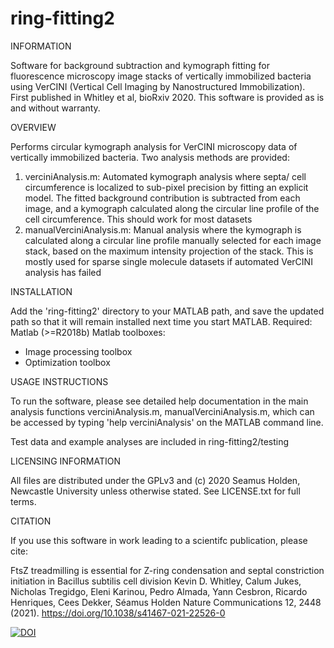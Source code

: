 # ring-fitting2
INFORMATION 

Software for background subtraction and kymograph fitting for fluorescence microscopy image stacks of vertically immobilized bacteria using VerCINI (Vertical Cell Imaging by Nanostructured Immobilization). First published in Whitley et al, bioRxiv 2020. 
This software is provided as is and without warranty.

OVERVIEW

Performs circular kymograph analysis for VerCINI microscopy data of vertically immobilized bacteria.
Two analysis methods are provided: 
1) verciniAnalysis.m: Automated kymograph analysis where septa/ cell circumference is localized to sub-pixel precision by fitting an explicit model. The fitted background contribution is subtracted from each image, and a kymograph calculated along the circular line profile of the cell circumference. This should work for most datasets
2) manualVerciniAnalysis.m: Manual analysis where the kymograph is calculated along a circular line profile manually selected for each image stack, based on the maximum intensity projection of the stack. This is mostly used for sparse single molecule datasets if automated VerCINI analysis has failed

INSTALLATION

Add the 'ring-fitting2' directory to your MATLAB path, and save the updated path  so that it will remain installed next time you start MATLAB.
Required:
Matlab (>=R2018b)
Matlab toolboxes:
 - Image processing toolbox
 - Optimization toolbox

USAGE INSTRUCTIONS

To run the software, please see detailed help documentation in the main analysis functions verciniAnalysis.m, manualVerciniAnalysis.m, which can be accessed by typing 'help verciniAnalysis' on the MATLAB command line.

Test data and example analyses are included in ring-fitting2/testing


LICENSING INFORMATION

All files are distributed under the GPLv3 and (c) 2020 Seamus Holden, Newcastle University unless otherwise stated. See LICENSE.txt for full terms.

CITATION

If you use this software in work leading to a scientifc publication, please cite: 

FtsZ treadmilling is essential for Z-ring condensation and septal constriction initiation in Bacillus subtilis cell division
Kevin D. Whitley, Calum Jukes, Nicholas Tregidgo, Eleni Karinou, Pedro Almada, Yann Cesbron, Ricardo Henriques, Cees Dekker, Séamus Holden
Nature Communications 12, 2448 (2021). https://doi.org/10.1038/s41467-021-22526-0

[![DOI](https://zenodo.org/badge/169422043.svg)](https://zenodo.org/badge/latestdoi/169422043)

